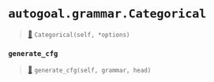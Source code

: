 # `autogoal.grammar.Categorical`

> [📝](https://github.com/autogal/autogoal/blob/main/autogoal/grammar/_cfg.py#L365)
> `Categorical(self, *options)`

### `generate_cfg`

> [📝](https://github.com/autogoal/autogoal/blob/main/autogoal/grammar/_cfg.py#L373)
> `generate_cfg(self, grammar, head)`

